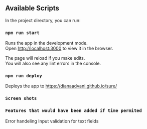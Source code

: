 ## Available Scripts

In the project directory, you can run:

### `npm run start`

Runs the app in the development mode.<br />
Open [http://localhost:3000](http://localhost:3000) to view it in the browser.

The page will reload if you make edits.<br />
You will also see any lint errors in the console.

### `npm run deploy`
Deploys the app to https://dianaadvani.github.io/sure/


### `Screen shots`

### `Features that would have been added if time permited`
Error handeling 
Input validation for text fields 
